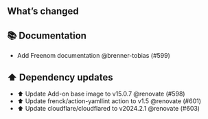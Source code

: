 ## What’s changed
## 📚 Documentation

- Add Freenom documentation @brenner-tobias (#599)

## ⬆️ Dependency updates

- ⬆️ Update Add-on base image to v15.0.7 @renovate (#598)
- ⬆️ Update frenck/action-yamllint action to v1.5 @renovate (#601)
- ⬆️ Update cloudflare/cloudflared to v2024.2.1 @renovate (#603)
